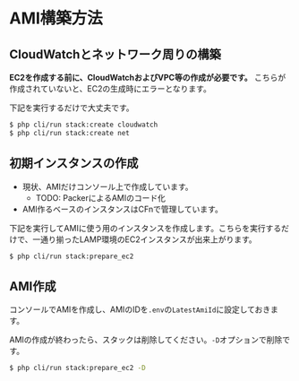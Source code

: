 
# AMI構築方法

## CloudWatchとネットワーク周りの構築
**EC2を作成する前に、CloudWatchおよびVPC等の作成が必要です。**
こちらが作成されていないと、EC2の生成時にエラーとなります。

下記を実行するだけで大丈夫です。

```bash
$ php cli/run stack:create cloudwatch
$ php cli/run stack:create net
```

## 初期インスタンスの作成

* 現状、AMIだけコンソール上で作成しています。
    * TODO: PackerによるAMIのコード化
* AMI作るベースのインスタンスはCFnで管理しています。

下記を実行してAMIに使う用のインスタンスを作成します。こちらを実行するだけで、一通り揃ったLAMP環境のEC2インスタンスが出来上がります。

```bash
$ php cli/run stack:prepare_ec2
```

## AMI作成
コンソールでAMIを作成し、AMIのIDを`.env`の`LatestAmiId`に設定しておきます。

AMIの作成が終わったら、スタックは削除してください。`-D`オプションで削除です。

```bash
$ php cli/run stack:prepare_ec2 -D
```